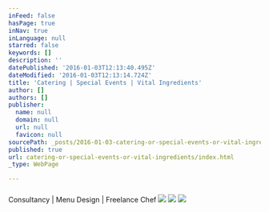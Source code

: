 ```yaml
---
inFeed: false
hasPage: true
inNav: true
inLanguage: null
starred: false
keywords: []
description: ''
datePublished: '2016-01-03T12:13:40.495Z'
dateModified: '2016-01-03T12:13:14.724Z'
title: 'Catering | Special Events | Vital Ingredients'
author: []
authors: []
publisher:
  name: null
  domain: null
  url: null
  favicon: null
sourcePath: _posts/2016-01-03-catering-or-special-events-or-vital-ingredients.md
published: true
url: catering-or-special-events-or-vital-ingredients/index.html
_type: WebPage

---
```

### 

Consultancy | Menu Design | Freelance Chef
![](https://the-grid-user-content.s3-us-west-2.amazonaws.com/a3c30776-bf6f-4ee2-a6b5-3dff5c1c8d57.jpg)
![](https://the-grid-user-content.s3-us-west-2.amazonaws.com/3eeb58a7-10a9-49bc-9c3b-a34ad6a0f875.jpg)
![](https://the-grid-user-content.s3-us-west-2.amazonaws.com/590096f9-4883-44ab-af6b-eb49338dd6e0.jpg)